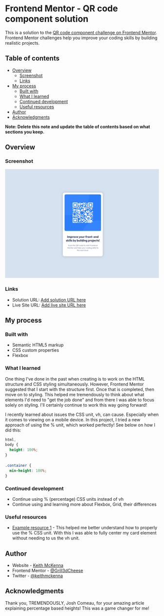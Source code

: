 # Frontend Mentor - QR code component solution

This is a solution to the [QR code component challenge on Frontend Mentor](https://www.frontendmentor.io/challenges/qr-code-component-iux_sIO_H). Frontend Mentor challenges help you improve your coding skills by building realistic projects.

## Table of contents

- [Overview](#overview)
  - [Screenshot](#screenshot)
  - [Links](#links)
- [My process](#my-process)
  - [Built with](#built-with)
  - [What I learned](#what-i-learned)
  - [Continued development](#continued-development)
  - [Useful resources](#useful-resources)
- [Author](#author)
- [Acknowledgments](#acknowledgments)

**Note: Delete this note and update the table of contents based on what sections you keep.**

## Overview

### Screenshot

![](./images/QRCode-Screenshot.png)

### Links

- Solution URL: [Add solution URL here](https://github.com/Grill3dCheese/FEM-QRCode)
- Live Site URL: [Add live site URL here](https://grill3dcheese.github.io/FEM-QRCode/)

## My process

### Built with

- Semantic HTML5 markup
- CSS custom properties
- Flexbox

### What I learned

One thing I've done in the past when creating is to work on the HTML structure and CSS styling simultaneously. However, Frontend Mentor suggested that I start with the structure first. Once that is completed, then move on to styling. This helped me tremendously to think about what elements I'd need to "get the job done" and from there I was able to focus solely on styling. I'll certainly continue to work this way going forward!

I recently learned about issues the CSS unit, vh, can cause. Especially when it comes to viewing on a mobile device. In this project, I tried a new approach of using the % unit, which worked perfectly! See below on how I did this:

```css
html,
body {
  height: 100%;
}

.container {
  min-height: 100%;
}
```

### Continued development

- Continue using % (percentage) CSS units instead of vh
- Continue using and learning more about Flexbox, Grid, their differences

### Useful resources

- [Example resource 1](https://www.joshwcomeau.com/css/custom-css-reset/#digit-percentage-based-heights) - This helped me better understand how to properly use the % CSS unit. With this I was able to fully center my card element without needing to us the vh unit.

## Author

- Website - [Keith McKenna](https://www.keithmckenna.com)
- Frontend Mentor - [@Grill3dCheese](https://www.frontendmentor.io/profile/Grill3dCheese)
- Twitter - [@keithmckenna](https://www.twitter.com/keithmckenna)

## Acknowledgments

Thank you, TREMENDOUSLY, Josh Comeau, for your amazing article explaining percentage based heights! This was a game changer for me!
